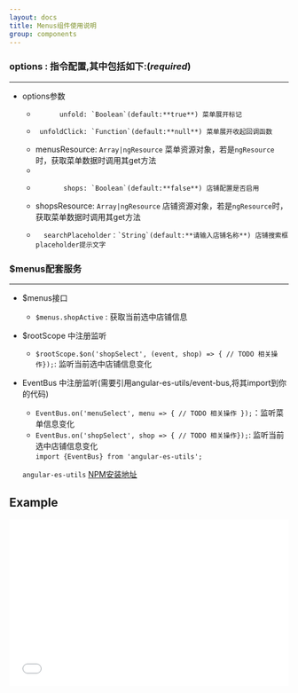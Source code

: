 ```yaml
---
layout: docs
title: Menus组件使用说明
group: components
---
```



### options : 指令配置,其中包括如下:(*required*)
---

* options参数
    *           unfold: `Boolean`(default:**true**) 菜单展开标记
    *      unfoldClick: `Function`(default:**null**) 菜单展开收起回调函数
    *    menusResource: `Array|ngResource` 菜单资源对象，若是`ngResource`时，获取菜单数据时调用其get方法
    *
    *            shops: `Boolean`(default:**false**) 店铺配置是否启用
    *    shopsResource: `Array|ngResource` 店铺资源对象，若是`ngResource`时，获取菜单数据时调用其get方法
    *       searchPlaceholder：`String`(default:**请输入店铺名称**) 店铺搜索框placeholder提示文字

### $menus配套服务
---

* $menus接口
	* `$menus.shopActive` : 获取当前选中店铺信息
* $rootScope 中注册监听
	* `$rootScope.$on('shopSelect', (event, shop) => { // TODO 相关操作});`: 监听当前选中店铺信息变化
	
* EventBus 中注册监听(需要引用angular-es-utils/event-bus,将其import到你的代码)
	* `EventBus.on('menuSelect', menu => { // TODO 相关操作 });`：监听菜单信息变化
	* `EventBus.on('shopSelect', shop => { // TODO 相关操作});`: 监听当前选中店铺信息变化  
	`import {EventBus} from 'angular-es-utils';`
	
	`angular-es-utils` [NPM安装地址](https://www.npmjs.com/package/angular-es-utils)

## Example

<iframe width="100%" height="300" src="//jsfiddle.net/maxmu/hhf5y6ob/embedded/" allowfullscreen="allowfullscreen" frameborder="0"></iframe>



	
